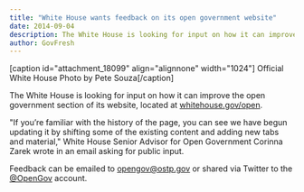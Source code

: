 ```yaml
---
title: "White House wants feedback on its open government website"
date: 2014-09-04
description: The White House is looking for input on how it can improve the open government section of its website, located at whitehouse.gov/open.
author: GovFresh
---
```


[caption id="attachment_18099" align="alignnone" width="1024"] Official White House Photo by Pete Souza[/caption]

The White House is looking for input on how it can improve the open government section of its website, located at <a href="http://whitehouse.gov/open">whitehouse.gov/open</a>.

"If you’re familiar with the history of the page, you can see we have begun updating it by shifting some of the existing content and adding new tabs and material," White House Senior Advisor for Open Government Corinna Zarek wrote in an email asking for public input.

Feedback can be emailed to <a href="mailto:opengov@ostp.gov">opengov@ostp.gov</a> or shared via Twitter to the <a href="http://twitter.com/OpenGov">@OpenGov</a> account.

